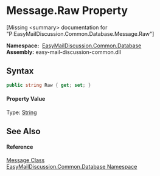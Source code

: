 Message.Raw Property
====================

[Missing &lt;summary> documentation for "P:EasyMailDiscussion.Common.Database.Message.Raw"]


  **Namespace:**  [EasyMailDiscussion.Common.Database][1]  
  **Assembly:** easy-mail-discussion-common.dll

Syntax
------

```csharp
public string Raw { get; set; }
```

#### Property Value
Type: [String][2]

See Also
--------

#### Reference
[Message Class][3]  
[EasyMailDiscussion.Common.Database Namespace][1]  

[1]: ../README.md
[2]: https://docs.microsoft.com/dotnet/api/system.string
[3]: README.md